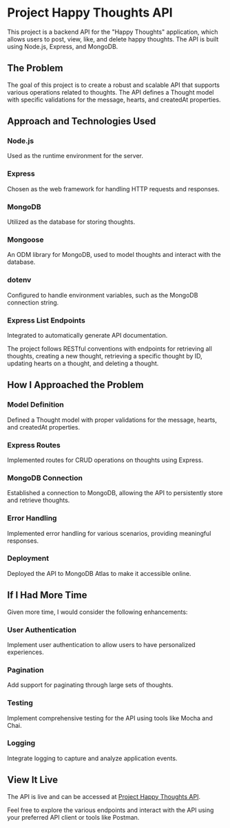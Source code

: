 # Project Happy Thoughts API

This project is a backend API for the "Happy Thoughts" application, which allows users to post, view, like, and delete happy thoughts. The API is built using Node.js, Express, and MongoDB.

## The Problem

The goal of this project is to create a robust and scalable API that supports various operations related to thoughts. The API defines a Thought model with specific validations for the message, hearts, and createdAt properties.

## Approach and Technologies Used

### Node.js
Used as the runtime environment for the server.

### Express
Chosen as the web framework for handling HTTP requests and responses.

### MongoDB
Utilized as the database for storing thoughts.

### Mongoose
An ODM library for MongoDB, used to model thoughts and interact with the database.

### dotenv
Configured to handle environment variables, such as the MongoDB connection string.

### Express List Endpoints
Integrated to automatically generate API documentation.

The project follows RESTful conventions with endpoints for retrieving all thoughts, creating a new thought, retrieving a specific thought by ID, updating hearts on a thought, and deleting a thought.

## How I Approached the Problem

### Model Definition
Defined a Thought model with proper validations for the message, hearts, and createdAt properties.

### Express Routes
Implemented routes for CRUD operations on thoughts using Express.

### MongoDB Connection 
Established a connection to MongoDB, allowing the API to persistently store and retrieve thoughts.

### Error Handling
Implemented error handling for various scenarios, providing meaningful responses.

### Deployment
Deployed the API to MongoDB Atlas to make it accessible online.

## If I Had More Time
Given more time, I would consider the following enhancements:

### User Authentication 
Implement user authentication to allow users to have personalized experiences.

### Pagination
Add support for paginating through large sets of thoughts.

### Testing
Implement comprehensive testing for the API using tools like Mocha and Chai.

### Logging
Integrate logging to capture and analyze application events.

## View It Live

The API is live and can be accessed at [Project Happy Thoughts API](https://movie-app-406016.el.r.appspot.com/thoughts).

Feel free to explore the various endpoints and interact with the API using your preferred API client or tools like Postman.

